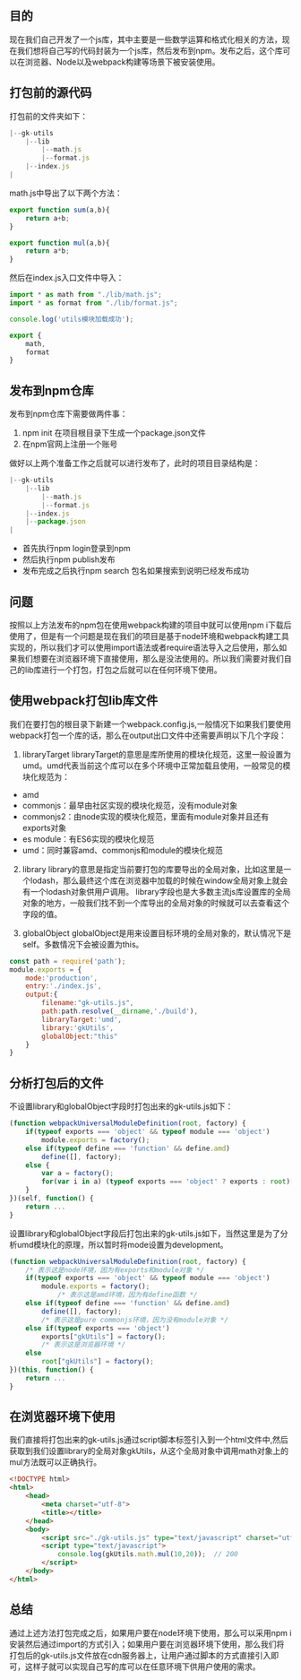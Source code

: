 ## 目的
现在我们自己开发了一个js库，其中主要是一些数学运算和格式化相关的方法，现在我们想将自己写的代码封装为一个js库，然后发布到npm。发布之后，这个库可以在浏览器、Node以及webpack构建等场景下被安装使用。

## 打包前的源代码
打包前的文件夹如下：
```js
|--gk-utils
	|--lib
		|--math.js
		|--format.js
	|--index.js
|
```
math.js中导出了以下两个方法：
```js
export function sum(a,b){
	return a+b;
}

export function mul(a,b){
	return a*b;
}
```
然后在index.js入口文件中导入：
```js
import * as math from "./lib/math.js";
import * as format from "./lib/format.js";

console.log('utils模块加载成功');

export {
	math,
	format
}
```

## 发布到npm仓库
发布到npm仓库下需要做两件事：
1. npm init 在项目根目录下生成一个package.json文件
2. 在npm官网上注册一个账号

做好以上两个准备工作之后就可以进行发布了，此时的项目目录结构是：
```js
|--gk-utils
	|--lib
		|--math.js
		|--format.js
	|--index.js
	|--package.json
|
```

+ 首先执行npm login登录到npm
+ 然后执行npm publish发布
+ 发布完成之后执行npm search 包名如果搜索到说明已经发布成功

## 问题
按照以上方法发布的npm包在使用webpack构建的项目中就可以使用npm i下载后使用了，但是有一个问题是现在我们的项目是基于node环境和webpack构建工具实现的，所以我们才可以使用import语法或者require语法导入之后使用，那么如果我们想要在浏览器环境下直接使用，那么是没法使用的。所以我们需要对我们自己的lib库进行一个打包，打包之后就可以在任何环境下使用。

## 使用webpack打包lib库文件
我们在要打包的根目录下新建一个webpack.config.js,一般情况下如果我们要使用webpack打包一个库的话，那么在output出口文件中还需要声明以下几个字段：
1. libraryTarget
libraryTarget的意思是库所使用的模块化规范，这里一般设置为umd。umd代表当前这个库可以在多个环境中正常加载且使用，一般常见的模块化规范为：
+ amd
+ commonjs：最早由社区实现的模块化规范，没有module对象
+ commonjs2：由node实现的模块化规范，里面有module对象并且还有exports对象
+ es module：有ES6实现的模块化规范
+ umd：同时兼容amd、commonjs和module的模块化规范

2. library
library的意思是指定当前要打包的库要导出的全局对象，比如这里是一个lodash，那么最终这个库在浏览器中加载的时候在window全局对象上就会有一个lodash对象供用户调用。
library字段也是大多数主流js库设置库的全局对象的地方，一般我们找不到一个库导出的全局对象的时候就可以去查看这个字段的值。

3. globalObject
globalObject是用来设置目标环境的全局对象的，默认情况下是self。多数情况下会被设置为this。
```js
const path = require('path');
module.exports = {
	mode:'production',
	entry:'./index.js',
	output:{
		filename:"gk-utils.js",
		path:path.resolve(__dirname,'./build'),
		libraryTarget:'umd',
		library:'gkUtils',
		globalObject:"this"
	}
}
```

## 分析打包后的文件
不设置library和globalObject字段时打包出来的gk-utils.js如下：
```js
(function webpackUniversalModuleDefinition(root, factory) {
	if(typeof exports === 'object' && typeof module === 'object')
		module.exports = factory();
	else if(typeof define === 'function' && define.amd)
		define([], factory);
	else {
		var a = factory();
		for(var i in a) (typeof exports === 'object' ? exports : root)[i] = a[i];
	}
})(self, function() {
	return ...
}
```

设置library和globalObject字段后打包出来的gk-utils.js如下，当然这里是为了分析umd模块化的原理，所以暂时将mode设置为development。
```js
(function webpackUniversalModuleDefinition(root, factory) {
	/* 表示这是node环境，因为有exports和module对象 */
	if(typeof exports === 'object' && typeof module === 'object')
		module.exports = factory();
			/* 表示这是amd环境，因为有define函数 */
	else if(typeof define === 'function' && define.amd)
		define([], factory);
		/* 表示这是pure commonjs环境，因为没有module对象 */
	else if(typeof exports === 'object')
		exports["gkUtils"] = factory();
		/* 表示这是浏览器环境 */
	else
		root["gkUtils"] = factory();
})(this, function() {
	return ...
}
```

## 在浏览器环境下使用
我们直接将打包出来的gk-utils.js通过script脚本标签引入到一个html文件中,然后获取到我们设置library的全局对象gkUtils，从这个全局对象中调用math对象上的mul方法既可以正确执行。
```html
<!DOCTYPE html>
<html>
	<head>
		<meta charset="utf-8">
		<title></title>
	</head>
	<body>
		<script src="./gk-utils.js" type="text/javascript" charset="utf-8"></script>
		<script type="text/javascript">
			console.log(gkUtils.math.mul(10,20));  // 200 
		</script>
	</body>
</html>
```

## 总结
通过上述方法打包完成之后，如果用户要在node环境下使用，那么可以采用npm i安装然后通过import的方式引入；如果用户要在浏览器环境下使用，那么我们将打包后的gk-utils.js文件放在cdn服务器上，让用户通过脚本的方式直接引入即可，这样子就可以实现自己写的库可以在任意环境下供用户使用的需求。